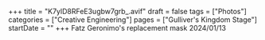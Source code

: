 +++
title = "K7ylD8RFeE3ugbw7grb_.avif"
draft = false
tags = ["Photos"]
categories = ["Creative Engineering"]
pages = ["Gulliver's Kingdom Stage"]
startDate = ""
+++
Fatz Geronimo's replacement mask 2024/01/13
